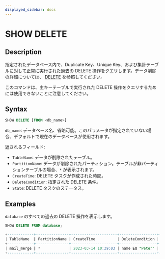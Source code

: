 ```yaml
---
displayed_sidebar: docs
---
```


# SHOW DELETE

## Description

指定されたデータベース内で、Duplicate Key、Unique Key、および集計テーブルに対して正常に実行された過去の DELETE 操作をクエリします。データ削除の詳細については、 [DELETE](DELETE.md) を参照してください。

このコマンドは、主キーテーブルで実行された DELETE 操作をクエリするためには使用できないことに注意してください。

## Syntax

```sql
SHOW DELETE [FROM <db_name>]
```

`db_name`: データベース名、省略可能。このパラメータが指定されていない場合、デフォルトで現在のデータベースが使用されます。

返されるフィールド:

- `TableName`: データが削除されたテーブル。
- `PartitionName`: データが削除されたパーティション。テーブルが非パーティションテーブルの場合、`*` が表示されます。
- `CreateTime`: DELETE タスクが作成された時間。
- `DeleteCondition`: 指定された DELETE 条件。
- `State`: DELETE タスクのステータス。

## Examples

`database` のすべての過去の DELETE 操作を表示します。

```sql
SHOW DELETE FROM database;

+------------+---------------+---------------------+-----------------+----------+
| TableName  | PartitionName | CreateTime          | DeleteCondition | State    |
+------------+---------------+---------------------+-----------------+----------+
| mail_merge | *             | 2023-03-14 10:39:03 | name EQ "Peter" | FINISHED |
+------------+---------------+---------------------+-----------------+----------+
```